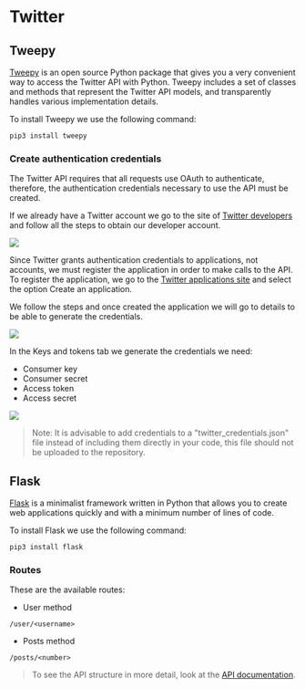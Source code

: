 # Twitter

## Tweepy
[Tweepy](http://docs.tweepy.org/en/latest/) is an open source Python package that gives you a very convenient way to access the Twitter API with Python. Tweepy includes a set of classes and methods that represent the Twitter API models, and transparently handles various implementation details.

To install Tweepy we use the following command:

```
pip3 install tweepy
```

### Create authentication credentials
The Twitter API requires that all requests use OAuth to authenticate, therefore, the authentication credentials necessary to use the API must be created.

If we already have a Twitter account we go to the site of [Twitter developers](https://developer.twitter.com/) and follow all the steps to obtain our developer account.

<img src="https://i.ibb.co/1XrhkZH/twitterdev.png">

Since Twitter grants authentication credentials to applications, not accounts, we must register the application in order to make calls to the API. To register the application, we go to the [Twitter applications site](https://developer.twitter.com/en/apps) and select the option Create an application.

We follow the steps and once created the application we will go to details to be able to generate the credentials.

<img src="https://i.ibb.co/0m7BJdY/Captura-de-Pantalla-2019-10-09-a-la-s-5-49-17-p-m.png">

In the Keys and tokens tab we generate the credentials we need:

* Consumer key
* Consumer secret
* Access token
* Access secret

<img src="https://i.ibb.co/0Msw8xh/Captura-de-Pantalla-2019-10-09-a-la-s-5-52-30-p-m.png">

> Note: It is advisable to add credentials to a "twitter_credentials.json" file instead of including them directly in your code, this file should not be uploaded to the repository.

## Flask
[Flask](http://flask.palletsprojects.com/en/1.1.x/) is a minimalist framework written in Python that allows you to create web applications quickly and with a minimum number of lines of code.

To install Flask we use the following command:

```
pip3 install flask
```

### Routes
These are the available routes:

* User method

```
/user/<username>
```

* Posts method

```
/posts/<number>
```
> To see the API structure in more detail, look at the [API documentation](https://ingenieriadesistemasutb.github.io/ArcSoft2p2019/).
